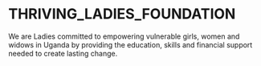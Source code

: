 # THRIVING_LADIES_FOUNDATION
We are Ladies committed to empowering vulnerable girls, women and widows in Uganda by providing the education, skills and financial support needed to create lasting change.
